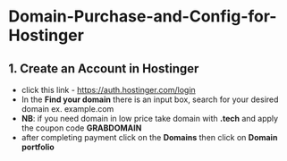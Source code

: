 # Domain-Purchase-and-Config-for-Hostinger

## 1. Create an Account in Hostinger
   - click this link - https://auth.hostinger.com/login
   - In the **Find your domain** there is an input box, search for your desired domain ex. example.com
   - **NB**: if you need domain in low price take domain with **.tech** and apply the coupon code **GRABDOMAIN**
   - after completing payment click on the **Domains** then click on **Domain portfolio** 
